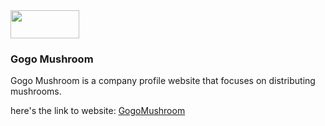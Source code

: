 <img width="110px" height="45px" src="https://gogomushroom.com/gogo/assets/img/headlogo.png">
<h3>Gogo Mushroom</h3>
<p>Gogo Mushroom is a company profile website that focuses on distributing mushrooms.</p>
here's the link to website: <a href="https://gogomushroom.com/">GogoMushroom</a>